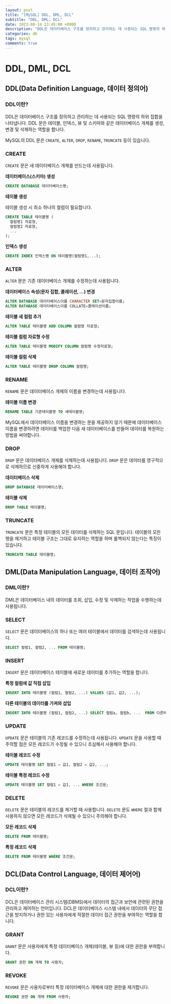 ```yaml
---
layout: post
title: "[MySQL] DDL, DML, DCL"
subtitle: "DDL, DML, DCL"
date: 2023-08-14 13:45:00 +0900
description: "DDL은 데이터베이스 구조를 정의하고 관리하는 데 사용되는 SQL 명령의 하위 집합을 나타냅니다. DDL 문은 테이블, 인덱스, 뷰 및 스키마와 같은 데이터베이스 개체를 생성, 변경 및 삭제하는 역할을 합니다. DML은 데이터베이스 내의 데이터를 조회, 삽입, 수정 및 삭제하는 작업을 수행하는데 사용됩니다. DCL은 데이터베이스 관리 시스템(DBMS)에서 데이터의 접근과 보안에 관련된 권한을 관리하고 제어하는 언어입니다. DCL은 데이터베이스 시스템 내에서 데이터의 무단 접근을 방지하거나 권한 있는 사용자에게 적절한 데이터 접근 권한을 부여하는 역할을 합니다"
categories: db
tags: mysql
comments: true
---
```


# DDL, DML, DCL

## DDL(Data Definition Language, 데이터 정의어)

### DDL이란?

DDL은 데이터베이스 구조를 정의하고 관리하는 데 사용되는 SQL 명령의 하위 집합을 나타냅니다. DDL 문은 테이블, 인덱스, 뷰 및 스키마와 같은 데이터베이스 개체를 생성, 변경 및 삭제하는 역할을 합니다.

MySQL의 DDL 문은 `CREATE`, `ALTER`, `DROP`, `RENAME`, `TRUNCATE` 등이 있습니다.

### CREATE

`CREATE` 문은 새 데이터베이스 개체를 만드는데 사용됩니다.

**데이터베이스(스키마) 생성**

```sql
CREATE DATABASE 데이터베이스명;
```

**테이블 생성**

테이블 생성 시 최소 하나의 컬럼이 필요합니다.

```sql
CREATE TABLE 테이블명 (
  컬럼명1 자료형,
  컬럼명2 자료형,
  ...
);
```

**인덱스 생성**

```sql
CREATE INDEX 인덱스명 ON 테이블명(컬럼명1,...);
```

### ALTER

`ALTER` 문은 기존 데이터베이스 개체를 수정하는데 사용됩니다.

**데이터베이스 속성(문자 집합, 콜레이션, ...) 변경**

```sql
ALTER DATABASE 데이터베이스이름 CHARACTER SET=문자집합이름;
ALTER DATABASE 데이터베이스이름 COLLATE=콜레이션이름;
```

**테이블 새 컬럼 추가**

```sql
ALTER TABLE 테이블명 ADD COLUMN 컬럼명 자료형;
```

**테이블 컬럼 자료형 수정**

```sql
ALTER TABLE 테이블명 MODIFY COLUMN 컬럼명 수정자료형;
```

**테이블 컬럼 삭제**

```sql
ALTER TABLE 테이블명 DROP COLUMN 컬럼명;
```

### RENAME

`RENAME` 문은 데이터베이스 개체의 이름을 변경하는데 사용됩니다.

**테이블 이름 변경**

```sql
RENAME TABLE 기존테이블명 TO 새테이블명;
```

MySQL에서 데이터베이스 이름을 변경하는 문을 제공하지 않기 때문에 데이터베이스 이름을 변경하려면 데이터를 백업한 다음 새 데이터베이스를 만들어 데이터를 복원하는 방법을 써야합니다.

### DROP

`DROP` 문은 데이터베이스 개체를 삭제하는데 사용됩니다. `DROP` 문은 데이터를 영구적으로 삭제하므로 신중하게 사용해야 합니다.

**데이터베이스 삭제**

```sql
DROP DATABASE 데이터베이스명;
```

**테이블 삭제**

```sql
DROP TABLE 테이블명;
```

### TRUNCATE

`TRUNCATE` 문은 특정 테이블의 모든 데이터를 삭제하는 SQL 문입니다. 테이블의 모든 행을 제거하고 테이블 구조는 그대로 유지하는 역할을 하며 롤백되지 않는다는 특징이 있습니다.

```sql
TRUNCATE TABLE 테이블명;
```

## DML(Data Manipulation Language, 데이터 조작어)

### DML이란?

DML은 데이터베이스 내의 데이터를 조회, 삽입, 수정 및 삭제하는 작업을 수행하는데 사용됩니다.

### SELECT

`SELECT` 문은 데이터베이스의 하나 또는 여러 테이블에서 데이터를 검색하는데 사용됩니다.

```sql
SELECT 컬럼1, 컬럼2, ... FROM 테이블명;
```

### INSERT

`INSERT` 문은 데이터베이스 테이블에 새로운 데이터를 추가하는 역할을 합니다.

**특정 컬럼에 값 직접 삽입**

```sql
INSERT INTO 테이블명 (컬럼1, 컬럼2, ...) VALUES (값1, 값2, ...);
```

**다른 테이블의 데이터를 가져와 삽입**

```sql
INSERT INTO 테이블명 (컬럼1, 컬럼2, ...) SELECT 컬럼a, 컬럼b, ...  FROM 다른테이블명;
```

### UPDATE

`UPDATE` 문은 테이블의 기존 레코드를 수정하는데 사용됩니다. `UPDATE` 문을 사용할 때 주의할 점은 모든 레코드가 수정될 수 있으니 조심해서 사용해야 합니다.

**테이블 레코드 수정**

```sql
UPDATE 테이블명 SET 컬럼1 = 값1, 컬럼2 = 값2, ...;
```

**테이블 특정 레코드 수정**

```sql
UPDATE 테이블명 SET 컬럼1 = 값1, ... WHERE 조건문;
```

### DELETE

`DELETE` 문은 테이블의 레코드를 제거할 때 사용합니다. `DELETE` 문도 `WHERE` 절과 함께 사용하지 않으면 모든 레코드가 삭제될 수 있으니 주의해야 합니다.

**모든 레코드 삭제**

```sql
DELETE FROM 테이블명;
```

**특정 레코드 삭제**

```sql
DELETE FROM 테이블명 WHERE 조건문;
```

## DCL(Data Control Language, 데이터 제어어)

### DCL이란?

DCL은 데이터베이스 관리 시스템(DBMS)에서 데이터의 접근과 보안에 관련된 권한을 관리하고 제어하는 언어입니다. DCL은 데이터베이스 시스템 내에서 데이터의 무단 접근을 방지하거나 권한 있는 사용자에게 적절한 데이터 접근 권한을 부여하는 역할을 합니다.

### GRANT

`GRANT` 문은 사용자에게 특정 데이터베이스 개체(테이블, 뷰 등)에 대한 권한을 부여합니다.

```sql
GRANT 권한 ON 개체 TO 사용자;
```

### REVOKE

`REVOKE` 문은 사용자로부터 특정 데이터베이스 개체에 대한 권한을 제거합니다.

```sql
REVOKE 권한 ON 개체 FROM 사용자;
```
